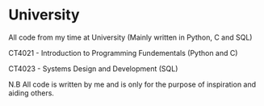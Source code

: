 # University
All code from my time at University (Mainly written in Python, C and SQL)

CT4021 - Introduction to Programming Fundementals (Python and C)

CT4023 - Systems Design and Development (SQL)

N.B All code is written by me and is only for the purpose of inspiration and aiding others.
